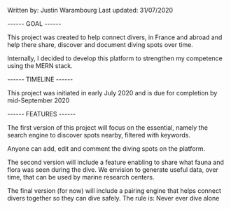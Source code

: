Written by: Justin Warambourg
Last updated: 31/07/2020

------ GOAL ------

This project was created to help connect divers, in France and abroad and help there share, discover and document diving spots over time.

Internally, I decided to develop this platform to strengthen my competence using the MERN stack. 

------ TIMELINE ------

This project was initiated in early July 2020 and is due for completion by mid-September 2020


------ FEATURES ------

The first version of this project will focus on the essential, namely the search engine to discover spots nearby, filtered with keywords.

Anyone can add, edit and comment the diving spots on the platform.

The second version will include a feature enabling to share what fauna and flora was seen during the dive. We envision to generate useful data, over time, that can be used by marine research centers.

The final version (for now) will include a pairing engine that helps connect divers together so they can dive safely. The rule is: Never ever dive alone